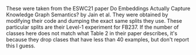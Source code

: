 These were taken from the ESWC21 paper Do Embeddings Actually Capture Knowledge Graph Semantics? by Jain et al.
They were obtained by modifying their code and dumping the exact same splits they use.
These particular splits are their Level-1 experiment for FB237.
If the number of classes here does not match what Table 2 in their paper describes, it's because
    they drop clases that have less than 40 examples, but don't report this I guess.
